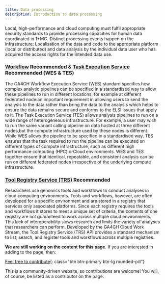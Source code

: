 ```yaml
---
title: Data processing
description: Introduction to data processing
---
```



Local, high-performance and cloud computing must fulfil appropriate security standards to provide processing capacities for human data coordinated in 1+MG. Distinct processing events happen on the infrastructure: Localisation of the data and code to the appropriate platform (local or distributed) and data analysis by the individual data user who has acquired the access rights for the intended data use.  


### [Workflow](https://www.ga4gh.org/product/workflow-execution-service-wes/) <span class="badge badge-dark">Recommended<i class="fa-solid fa-thumbs-up"></i></span> & [Task Execution Service](https://www.ga4gh.org/product/task-execution-service-tes/) <span class="badge badge-dark">Recommended<i class="fa-solid fa-thumbs-up"></i></span>  (WES & TES)
The GA4GH Workflow Execution Service (WES) standard specifies how complex analytic pipelines can be specified in a standardised way to allow these pipelines to run in different locations, for example at different federated node:an important requirement in allowing users to send the analysis to the data rather than bring the data to the analysis which helps to ensure the data remains secure and conforms to the ELSI issues that apply to it. The Task Execution Service (TES) allows analysis pipelines to run on a wide range of heterogeneous infrastructure. For example, a user may wish to run the same variant calling pipeline on data hosted at three different nodes,but the compute infrastructure used by these nodes is different. While WES allows the pipeline to be specified in a standardised way, TES ensures that the task required to run the pipeline can be executed on different types of compute infrastructure, such as different high performance computing (HPC) orCloud environments. WES and TES together ensure that identical, repeatable, and consistent analysis can be run on different federated nodes irrespective of the underlying compute infrastructure.

### [Tool Registry Service (TRS)](https://www.ga4gh.org/product/tool-registry-service-trs/) <span class="badge badge-dark">Recommended<i class="fa-solid fa-thumbs-up"></i></span>

Researchers use genomics tools and workflows to conduct analyses in cloud computing environments. Tools and workflows, however, are often developed for a specific environment and are stored in a registry that services only associated platforms. Since each registry requires the tools and workflows it stores to meet a unique set of criteria, the contents of one registry are not guaranteed to work across multiple cloud environments. This lack of interoperability slows research and limits the variety of analyses that researchers can perform. Developed by the GA4GH Cloud Work Stream, the Tool Registry Service (TRS) API provides a standard mechanism to list, search, and register tools and workflows across multiple registries.





**We are still working on the content for this page.** If you are interested in adding to the page, then:

[Feel free to contribute](how_to_contribute){: class="btn btn-primary btn-lg rounded-pill"}

This is a community-driven website, so contributions are welcome! You will, of course, be listed as a contributor on the page.


